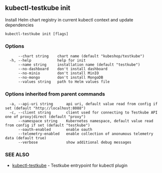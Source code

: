 ## kubectl-testkube init

Install Helm chart registry in current kubectl context and update dependencies

```
kubectl-testkube init [flags]
```

### Options

```
      --chart string    chart name (default "kubeshop/testkube")
  -h, --help            help for init
      --name string     installation name (default "testkube")
      --no-dashboard    don't install dashboard
      --no-minio        don't install MinIO
      --no-mongo        don't install MongoDB
      --values string   path to Helm values file
```

### Options inherited from parent commands

```
  -a, --api-uri string      api uri, default value read from config if set (default "http://localhost:8088")
  -c, --client string       client used for connecting to Testkube API one of proxy|direct (default "proxy")
      --namespace string    Kubernetes namespace, default value read from config if set (default "testkube")
      --oauth-enabled       enable oauth
      --telemetry-enabled   enable collection of anonumous telemetry data (default true)
      --verbose             show additional debug messages
```

### SEE ALSO

* [kubectl-testkube](kubectl-testkube.md)	 - Testkube entrypoint for kubectl plugin

